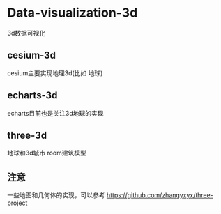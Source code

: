 # Data-visualization-3d
3d数据可视化
## cesium-3d
cesium主要实现地理3d(比如 地球)
## echarts-3d
echarts目前也是关注3d地球的实现
## three-3d
地球和3d城市 room建筑模型
## 注意
一些地图和几何体的实现，可以参考 https://github.com/zhangyxyx/three-project

